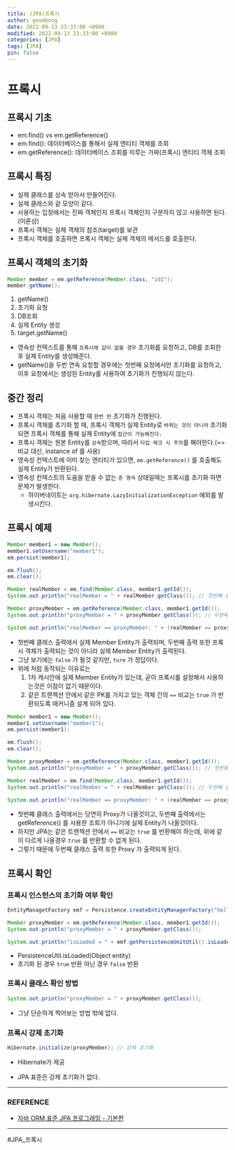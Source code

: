 ```yaml
---
title: (JPA)프록시
author: geombong
date: 2022-09-13 23:33:00 +0900
modified: 2022-09-13 23:33:00 +0900
categories: [JPA]
tags: [JPA]
pin: false
---
```


# 프록시

## 프록시 기초

- em.find() vs em.getReference()
- em.find(): 데이터베이스를 통해서 실제 엔티티 객체를 조회
- em.getReference(): 데이터베이스 조회를 미루는 가짜(프록시) 엔티티 객체 조회

## 프록시 특징
- 실제 클래스를 상속 받아서 만들어진다.
- 실제 클래스와 겉 모양이 같다.
- 사용하는 입장에서는 진짜 객체인지 프록시 객체인지 구분하지 않고 사용하면 된다.(이론상)
- 프록시 객체는 실제 객체의 참조(target)를 보관
- 프록시 객체를 호출하면 프록시 객체는 실제 객체의 메서드를 호출한다.

## 프록시 객체의 초기화
```java
Member member = em.getReference(Member.class, "id1");
member.getName();
```
1. getName()
2. 초기화 요청
3. DB조회
4. 실제 Entity 생성
5. target.getName()
- 영속성 컨텍스트를 통해 `프록시에 값이 없을 경우` 초기화를 요청하고, DB를 조회한 후 실제 Entity를 생성해준다.
- getName()을 두번 연속 요청할 경우에는 첫번째 요청에서만 초기화를 요청하고, 이후 요청에서는 생성된 Entity를 사용하여 초기화가 진행되지 않는다.

## 중간 정리
- 프록시 객체는 처음 사용할 때 `한번 만` 초기화가 진행된다.
- 프록시 객체를 초기화 할 때, 프록시 객체가 실제 Entity로 `바뀌는 것이 아니라` 초기화 되면 프록시 객체를 통해 실제 Entity에 `접근이 가능해진다.`
- 프록시 객체는 원본 Entity를 `상속`받으며, 따라서 `타입 체크 시 주의`를 해야한다.(== 비교 대신, instance of 를 사용)
- 영속성 컨텍스트에 이미 찾는 엔티티가 있으면, `em.getReference()` 를 호출해도 실제 Entity가 반환된다.
- 영속성 컨텍스트의 도움을 받을 수 없는 `준 영속` 상태일때는 프록시를 초기화 하면 문제가 발생한다.
    - 하이버네이트는 `org.hibernate.LazyInitializationException` 예외를 발생시킨다.

## 프록시 예제
```java
Member member1 = new Member();
member1.setUsername("member1");
em.persist(member1);

em.flush();
em.clear();

Member realMember = em.find(Member.class, member1.getId());
System.out.println("realMember = " + realMember.getClass()); // 첫번째 클래스 출력

Member proxyMember = em.getReference(Member.class, member1.getId());
System.out.println("proxyMember = " + proxyMember.getClass()); // 두번째 클래스 출력

System.out.println("realMember == proxyMember: " + (realMember == proxyMember)); // true? false?
```
- 첫번째 클래스 출력에서 실제 Member Entity가 출력되며, 두번째 출력 또한 프록시 객체가 출력되는 것이 아니라 실제 Member Entity가 출력된다.
- 그냥 보기에는 `false` 가 될것 같지만, `ture` 가 정답이다.
- 위에 처럼 동작되는 이유로는
    1. 1차 캐시안에 실제 Member Entity가 있는데, 굳이 프록시를 설정해서 사용하는것은 이점이 없기 때문이다.
    2. 같은 트랜젝션 안에서 같은 PK를 가지고 있는 객체 간의 `==` 비교는 `true` 가 반환되도록 매커니즘 설계 되어 있다.

```java
Member member1 = new Member();
member1.setUsername("member1");
em.persist(member1);

em.flush();
em.clear();

Member proxyMember = em.getReference(Member.class, member1.getId());
System.out.println("proxyMember = " + proxyMember.getClass()); // 첫번째 클래스 출력

Member realMember = em.find(Member.class, member1.getId());
System.out.println("realMember = " + realMember.getClass()); // 두번째 클래스 출력

System.out.println("realMember == proxyMember: " + (realMember == proxyMember)); // true? false?
```
- 첫번째 클래스 출력에서는 당연히 Proxy가 나올것이고, 두번째 출력에서는 getReference() 를 사용한 조회가 아니기에 실제 Entity가 나올것이다.
- 하지만 JPA는 같은 트랜젝션 안에서 `==` 비교는 `true` 를 반환해야 하는데, 위에 같이 다르게 나올경우 `true` 를 반환할 수 없게 된다.
- 그렇기 때문에 두번째 클래스 출력 또한 Proxy 가 출력되게 된다.

## 프록시 확인

### 프록시 인스턴스의 초기화 여부 확인
```java
EntityManagetFactory emf = Persistence.createEntityManagerFactory("hello");

Member proxyMember = em.getReference(Member.class, member1.getId());
System.out.println("proxyMember = " + proxyMember.getClass());

System.out.println("isLoaded = " + emf.getPersistenceUnitUtil().isLoaded(proxyMember));
```
- PersistenceUtil.isLoaded(Object entity)
- 초기화 된 경우 `true` 반환 아닌 경우 `false` 반환

### 프록시 클래스 확인 방법
```java
System.out.println("proxyMember = " + proxyMember.getClass());
```
- 그냥 단순하게 찍어보는 방법 밖에 없다.

### 프록시 강제 초기화
```java
Hibernate.initialize(proxyMember); // 강제 초기화
```
- Hibernate가 제공

- JPA 표준은 강제 초기화가 없다.

    

---

### REFERENCE

- [자바 ORM 표준 JPA 프로그래밍 - 기본편](https://www.inflearn.com/course/ORM-JPA-Basic/dashboard)

    

---

#JPA_프록시